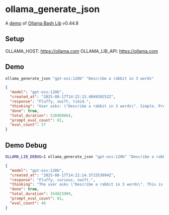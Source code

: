 # ollama_generate_json

A [demo](../README.md#demos) of [Ollama Bash Lib](https://github.com/attogram/ollama-bash-lib) v0.44.8

## Setup

OLLAMA_HOST: https://ollama.com
OLLAMA_LIB_API: https://ollama.com


## Demo

```bash
ollama_generate_json "gpt-oss:120b" "Describe a rabbit in 3 words"
```
```json
{
  "model": "gpt-oss:120b",
  "created_at": "2025-08-17T14:22:13.404939252Z",
  "response": "Fluffy, swift, timid.",
  "thinking": "User asks: \"Describe a rabbit in 3 words\". Simple. Provide three words describing a rabbit. E.g., \"fluffy, timid, swift\". Should be fine. No policy issues.",
  "done": true,
  "total_duration": 526989664,
  "prompt_eval_count": 81,
  "eval_count": 57
}

```

## Demo Debug

```bash
OLLAMA_LIB_DEBUG=1 ollama_generate_json "gpt-oss:120b" "Describe a rabbit in 3 words"
```
```json
{
  "model": "gpt-oss:120b",
  "created_at": "2025-08-17T14:22:14.371553094Z",
  "response": "Fluffy, curious, swift.",
  "thinking": "The user asks \"Describe a rabbit in 3 words\". This is straightforward. Provide three adjectives or descriptors. No policy issue. Just respond.",
  "done": true,
  "total_duration": 354823909,
  "prompt_eval_count": 81,
  "eval_count": 46
}

```
